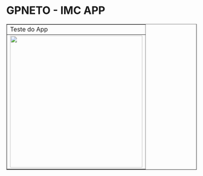 # GPNETO - IMC APP

<div style="text-align: center">
<table border="1">
    <tr>
        <td>Teste do App</td>
    </tr>
    <tr>
        <td><img src="https://github.com/gpneto/imc_app/raw/master/gifs_readme/app_imc.gif" width="350"/></td>
    </tr>
</table>
